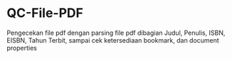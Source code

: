 # QC-File-PDF
Pengecekan file pdf dengan parsing file pdf dibagian Judul, Penulis, ISBN, EISBN, Tahun Terbit, sampai cek ketersediaan bookmark, dan document properties
